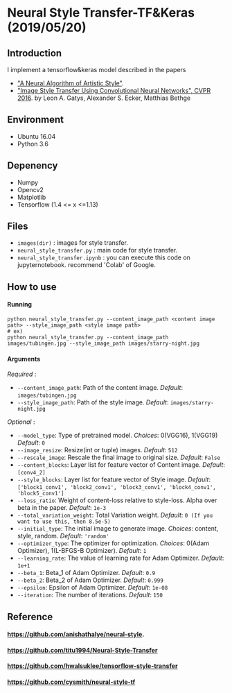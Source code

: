 # Neural Style Transfer-TF&Keras (2019/05/20)

## Introduction
I implement a tensorflow&keras model described in the papers
- ["A Neural Algorithm of Artistic Style"](https://arxiv.org/pdf/1508.06576v2.pdf).
- ["Image Style Transfer Using Convolutional Neural Networks", CVPR 2016](https://www.cv-foundation.org/openaccess/content_cvpr_2016/papers/Gatys_Image_Style_Transfer_CVPR_2016_paper.pdf). by Leon A. Gatys, Alexander S. Ecker, Matthias Bethge

## Environment
- Ubuntu 16.04
- Python 3.6

## Depenency
- Numpy
- Opencv2
- Matplotlib
- Tensorflow (1.4 <= x <=1.13)

## Files
- `images(dir)` : images for style transfer.
- `neural_style_transfer.py` : main code for style transfer.
- `neural_style_transfer.ipynb` : you can execute this code on jupyternotebook. recommend 'Colab' of Google.

## How to use
#### Running
```
python neural_style_transfer.py --content_image_path <content image path> --style_image_path <style image path>
# ex)
python neural_style_transfer.py --content_image_path images/tubingen.jpg --style_image_path images/starry-night.jpg
```

#### Arguments
*Required* :  
- `--content_image_path`: Path of the content image. *Default*: `images/tubingen.jpg`
- `--style_image_path`: Path of the style image. *Default*: `images/starry-night.jpg`

*Optional* :  
- `--model_type`: Type of pretrained model. *Choices*: 0(VGG16), 1(VGG19) *Default*: `0`
- `--image_resize`: Resize(int or tuple) images. *Default*: `512`
- `--rescale_image`: Rescale the final image to original size. *Default*: `False`
- `--content_blocks`: Layer list for feature vector of Content image. *Default*: `[conv4_2]`
- `--style_blocks`: Layer list for feature vector of Style image. *Default*: `['block1_conv1', 'block2_conv1', 'block3_conv1', 'block4_conv1', 'block5_conv1']`
- `--loss_ratio`: Weight of content-loss relative to style-loss. Alpha over beta in the paper. *Default*: `1e-3`
- `--total_variation_weight`: Total Variation weight. *Default*: `0 (If you want to use this, then 8.5e-5)`
- `--initial_type`: The initial image to generate image. *Choices*: content, style, random. *Default*: `'random'`
- `--optimizer_type`: The optimizer for optimization. *Choices*: 0(Adam Optimizer), 1(L-BFGS-B Optimizer). *Default*: `1`
- `--learning_rate`: The value of learning rate for Adam Optimizer. *Default*: `1e+1`
- `--beta_1`: Beta_1 of Adam Optimizer. *Default*: `0.9`
- `--beta_2`: Beta_2 of Adam Optimizer. *Default*: `0.999`
- `--epsilon`: Epsilon of Adam Optimizer. *Default*: `1e-08`
- `--iteration`: The number of iterations. *Default*: `150`

## Reference
#### https://github.com/anishathalye/neural-style.

#### https://github.com/titu1994/Neural-Style-Transfer

#### https://github.com/hwalsuklee/tensorflow-style-transfer

#### https://github.com/cysmith/neural-style-tf
